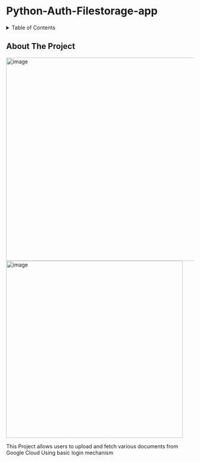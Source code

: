# Python-Auth-Filestorage-app


<!-- TABLE OF CONTENTS -->
<details>
  <summary>Table of Contents</summary>
  <ol>
    <li>
      <a href="#about-the-project">About The Project</a>
      <ul>
        <li><a href="#built-with">Built With</a></li>
      </ul>
    </li>
    <li>
      <a href="#getting-started">Getting Started</a>
      <ul>
        <li><a href="#prerequisites">Prerequisites</a></li>
        <li><a href="#installation">Installation</a></li>
      </ul>
    </li>
    <li><a href="#usage">Usage</a></li>
    <li><a href="#roadmap">Roadmap</a></li>
    <li><a href="#contributing">Contributing</a></li>
    <li><a href="#license">License</a></li>
    <li><a href="#contact">Contact</a></li>
    <li><a href="#acknowledgments">Acknowledgments</a></li>
  </ol>
</details>
<!-- ABOUT THE PROJECT -->

## About The Project
<img width="544" alt="image" src="https://github.com/Linu09/Python-Auth-Filestorage-app/assets/38865727/396c3098-5912-4d26-a608-3239dd07964f">
<img width="474" alt="image" src="https://github.com/Linu09/Python-Auth-Filestorage-app/assets/38865727/444b97f6-7057-4546-a25d-52ab5162e8f7">


This Project allows users to upload and fetch various documents from Google Cloud Using basic login mechanism
